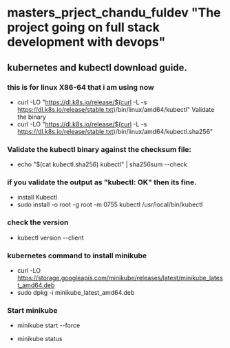 # masters_prject_chandu_fuldev "The project going on full stack development with devops"

## kubernetes and kubectl download guide.
### this is for linux X86-64 that i am using now
- curl -LO "https://dl.k8s.io/release/$(curl -L -s https://dl.k8s.io/release/stable.txt)/bin/linux/amd64/kubectl"
Validate the binary
- curl -LO "https://dl.k8s.io/release/$(curl -L -s https://dl.k8s.io/release/stable.txt)/bin/linux/amd64/kubectl.sha256"
### Validate the kubectl binary against the checksum file:
- echo "$(cat kubectl.sha256) kubectl" | sha256sum --check
### if you validate the output as "kubectl: OK" then its fine.
- install Kubectl
- sudo install -o root -g root -m 0755 kubectl /usr/local/bin/kubectl
### check the version
- kubectl version --client

### kubernetes command to install minikube
- curl -LO https://storage.googleapis.com/minikube/releases/latest/minikube_latest_amd64.deb
- sudo dpkg -i minikube_latest_amd64.deb

### Start minikube 
- minikube start --force

- minikube status

